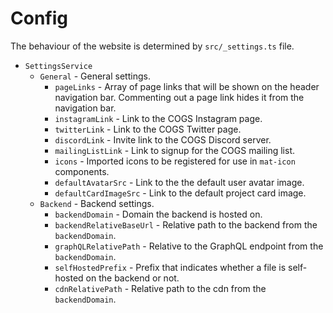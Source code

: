 # Config

The behaviour of the website is determined by `src/_settings.ts` file. 

- `SettingsService`
    - `General` - General settings.
        - `pageLinks` - Array of page links that will be shown on the header navigation bar. Commenting out a page link hides it from the navigation bar.
        - `instagramLink` - Link to the COGS Instagram page.
        - `twitterLink` - Link to the COGS Twitter page.
        - `discordLink` - Invite link to the COGS Discord server.
        - `mailingListLink` - Link to signup for the COGS mailing list.
        - `icons` - Imported icons to be registered for use in `mat-icon` components.
        - `defaultAvatarSrc` - Link to the the default user avatar image.
        - `defaultCardImageSrc` - Link to the default project card image. 
    - `Backend` - Backend settings.
        - `backendDomain` - Domain the backend is hosted on.
        - `backendRelativeBaseUrl` - Relative path to the backend from the `backendDomain`.
        - `graphQLRelativePath` - Relative to the GraphQL endpoint from the `backendDomain`.
        - `selfHostedPrefix` - Prefix that indicates whether a file is self-hosted on the backend or not.
        - `cdnRelativePath` - Relative path to the cdn from the `backendDomain`.